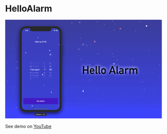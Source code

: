 # HelloAlarm

![](https://github.com/somenkovnikita/HelloAlarm/blob/master/GitHub/promo.png)

See demo on [YouTube](https://youtu.be/ivkrB2m6ALk)

